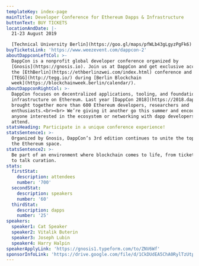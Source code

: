 ```yaml
---
templateKey: index-page
mainTitle: Developer Conference for Ethereum Dapps & Infrastructure
buttonText: BUY TICKETS
locationAndDate: |-
  21-23 August 2019 

  [Technical University Berlin](https://goo.gl/maps/pfWLb43gLgyzPgFk6)
buyTicketsLink: 'https://www.weezevent.com/dappcon-2'
aboutDappconLeftCol: >-
  DappCon is a nonprofit global developer conference organized by
  [Gnosis](https://gnosis.io). Join us at DappCon and get exclusive access to
  the [EthBerlin](https://ethberlinzwei.com/index.html) conference and
  [TEGG](http://tegg.io/) during [Berlin Blockchain
  week](https://blockchainweek.berlin/calendar/).
aboutDappconRightCol: >-
  DappCon focuses on decentralized applications, tooling, and foundational
  infrastructure on Ethereum. Last year [DappCon 2018](https://2018.dappcon.io)
  brought together more than 600 Ethereum developers, researchers and
  enthusiasts.<br><br> We’re giving it another go this summer and encourage
  anyone interested in the ecosystem or networking with dapp developers to
  attend.
statsHeading: Participate in a unique conference experience!
statsSentence1: >-
  Organized by Gnosis, DappCon’s 3rd edition continues to unite the top minds of
  the Ethereum space.
statsSentence2: >-
  Be part of an environment where blockchain comes to life, from ticket selling
  to talk curation.
stats:
  firstStat:
    description: attendees
    number: '700'
  secondStat:
    description: speakers
    number: '60'
  thirdStat:
    description: dapps
    number: '25'
speakers:
  speaker1: Cat Speaker
  speaker2: Vitalik Buterin
  speaker3: Joseph Lubin
  speaker4: Harry Halpin
speakerApplyLink: 'https://gnosis1.typeform.com/to/ZNV6Wf'
sponsorInfoLink: 'https://drive.google.com/file/d/1CkDUdEA5ChA0RylTzUtplVQQiJiUfTnn/view '
---
```


